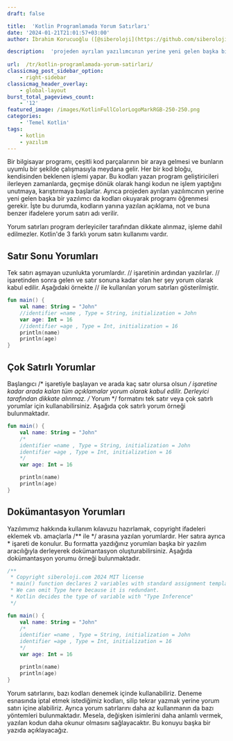 ```yaml
---
draft: false

title:  'Kotlin Programlamada Yorum Satırları'
date: '2024-01-21T21:01:57+03:00'
author: İbrahim Korucuoğlu ([@siberoloji](https://github.com/siberoloji))

description:  'projeden ayrılan yazılımcının yerine yeni gelen başka bir yazılımcı da kodları okuyarak programı öğrenmesi gerekir. İşte bu durumda, kodların yanına yazılan açıklama, not ve buna benzer ifadelere yorum satırı adı verilir.' 
 
url:  /tr/kotlin-programlamada-yorum-satirlari/
classicmag_post_sidebar_option:
    - right-sidebar
classicmag_header_overlay:
    - global-layout
burst_total_pageviews_count:
    - '12'
featured_image: /images/KotlinFullColorLogoMarkRGB-250-250.png
categories:
    - 'Temel Kotlin'
tags:
    - kotlin
    - yazılım
---
```

Bir bilgisayar programı, çeşitli kod parçalarının bir araya gelmesi ve bunların uyumlu bir şekilde çalışmasıyla meydana gelir. Her bir kod bloğu, kendisinden beklenen işlemi yapar. Bu kodları yazan program geliştiricileri ilerleyen zamanlarda, geçmişe dönük olarak hangi kodun ne işlem yaptığını unutmaya, karıştırmaya başlarlar. Ayrıca projeden ayrılan yazılımcının yerine yeni gelen başka bir yazılımcı da kodları okuyarak programı öğrenmesi gerekir. İşte bu durumda, kodların yanına yazılan açıklama, not ve buna benzer ifadelere yorum satırı adı verilir.

Yorum satırları program derleyiciler tarafından dikkate alınmaz, işleme dahil edilmezler. Kotlin'de 3 farklı yorum satırı kullanımı vardır.

## Satır Sonu Yorumları

Tek satırı aşmayan uzunlukta yorumlardır. // işaretinin ardından yazılırlar. // işaretinden sonra gelen ve satır sonuna kadar olan her şey yorum olarak kabul edilir. Aşağıdaki örnekte // ile kullanılan yorum satırları gösterilmiştir.
```kotlin
fun main() {
    val name: String = "John"
    //identifier =name , Type = String, initialization = John
    var age: Int = 16
    //identifier =age , Type = Int, initialization = 16
    println(name)
    println(age)
}
```

## Çok Satırlı Yorumlar

Başlangıcı /* işaretiyle başlayan ve arada kaç satır olursa olsun */ işaretine kadar arada kalan tüm açıklamalar yorum olarak kabul edilir. Derleyici tarafından dikkate alınmaz. /* Yorum */ formatını tek satır veya çok satırlı yorumlar için kullanabilirsiniz. Aşağıda çok satırlı yorum örneği bulunmaktadır.
```kotlin
fun main() {
    val name: String = "John"
    /* 
    identifier =name , Type = String, initialization = John
    identifier =age , Type = Int, initialization = 16 
    */
    var age: Int = 16

    println(name)
    println(age)
}
```

## Dokümantasyon Yorumları

Yazılımımız hakkında kullanım kılavuzu hazırlamak, copyright ifadeleri eklemek vb. amaçlarla /** ile */ arasına yazılan yorumlardır. Her satıra ayrıca * işareti de konulur. Bu formatta yazdığınız yorumları başka bir yazılım aracılığıyla derleyerek dokümantasyon oluşturabilirsiniz. Aşağıda dokümantasyon yorumu örneği bulunmaktadır.
```kotlin
/**
 * Copyright siberoloji.com 2024 MIT license
 * main() function declares 2 variables with standard assignment template.
 * We can omit Type here because it is redundant.
 * Kotlin decides the type of variable with "Type Inference"
 */

fun main() {
    val name: String = "John"
    /*
    identifier =name , Type = String, initialization = John
    identifier =age , Type = Int, initialization = 16
    */
    var age: Int = 16

    println(name)
    println(age)
}
```

Yorum satırlarını, bazı kodları denemek içinde kullanabiliriz. Deneme esnasında iptal etmek istediğimiz kodları, silip tekrar yazmak yerine yorum satırı içine alabiliriz. Ayrıca yorum satırlarını daha az kullanmanın da bazı yöntemleri bulunmaktadır. Mesela, değişken isimlerini daha anlamlı vermek, yazılan kodun daha okunur olmasını sağlayacaktır. Bu konuyu başka bir yazıda açıklayacağız.
